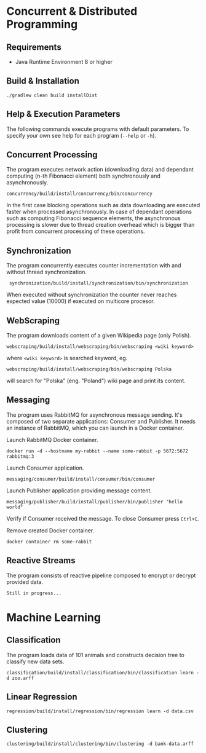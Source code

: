 # Concurrent & Distributed Programming
## Requirements
* Java Runtime Environment 8 or higher

## Build & Installation
    ./gradlew clean build installDist

## Help & Execution Parameters
The following commands execute programs with default parameters. To specify your own see help for each program (`--help` or `-h`).

## Concurrent Processing
The program executes network action (downloading data) and dependant computing (n-th Fibonacci element) both synchronously and asynchronously.

    concurrency/build/install/concurrency/bin/concurrency

In the first case blocking operations such as data downloading are executed faster when processed asynchronously. In case of dependant operations such as computing Fibonacci sequence elements, the asynchronous processing is slower due to thread creation overhead which is bigger than profit from concurrent processing of these operations.

## Synchronization
The program concurrently executes counter incrementation with and without thread synchronization.

     synchronization/build/install/synchronization/bin/synchronization

When executed without synchronization the counter never reaches expected value (10000) if executed on multicore procesor.

## WebScraping
The program downloads content of a given Wikipedia page (only Polish).

    webscraping/build/install/webscraping/bin/webscraping <wiki keyword>
    
where `<wiki keyword>` is searched keyword, eg.

    webscraping/build/install/webscraping/bin/webscraping Polska
    
will search for "Polska" (eng. "Poland") wiki page and print its content.

## Messaging
The program uses RabbitMQ for asynchronous message sending.
It's composed of two separate applications: Consumer and Publisher.
It needs an instance of RabbitMQ, which you can launch in a Docker container.

Launch RabbitMQ Docker container.

    docker run -d --hostname my-rabbit --name some-rabbit -p 5672:5672 rabbitmq:3

Launch Consumer application.

    messaging/consumer/build/install/consumer/bin/consumer
    
Launch Publisher application providing message content.

    messaging/publisher/build/install/publisher/bin/publisher "hello world"
    
Verify if Consumer received the message.
To close Consumer press `Ctrl+C`.

Remove created Docker container.

    docker container rm some-rabbit

## Reactive Streams
The program consists of reactive pipeline composed to encrypt or decrypt provided data.

    Still in progress...

# Machine Learning
## Classification
The program loads data of 101 animals and constructs decision tree to classify new data sets.

    classification/build/install/classification/bin/classification learn -d zoo.arff

## Linear Regression

    regression/build/install/regression/bin/regression learn -d data.csv

## Clustering

    clustering/build/install/clustering/bin/clustering -d bank-data.arff

